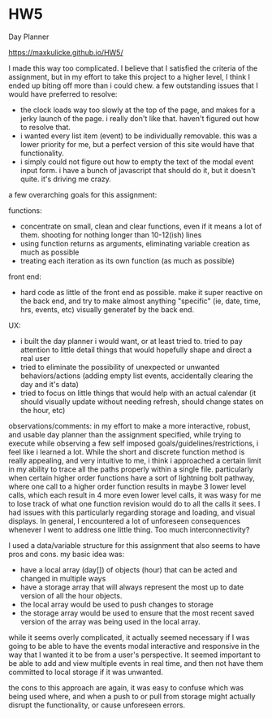 # HW5
Day Planner

https://maxkulicke.github.io/HW5/

I made this way too complicated. I believe that I satisfied the criteria of the assignment, but in my effort to take this project to a higher level, I think I ended up biting off more than i could chew. a few outstanding issues that I would have preferred to resolve:

- the clock loads way too slowly at the top of the page, and makes for a jerky launch of the page. i really don't like that. haven't figured out how to resolve that.
- i wanted every list item (event) to be individually removable. this was a lower priority for me, but a perfect version of this site would have that functionality.
- i simply could not figure out how to empty the text of the modal event input form. i have a bunch of javascript that should do it, but it doesn't quite. it's driving me crazy.

a few overarching goals for this assignment:

functions:
- concentrate on small, clean and clear functions, even if it means a lot of them. shooting for nothing longer than 10-12(ish) lines
- using function returns as arguments, eliminating variable creation as much as possible
- treating each iteration as its own function (as much as possible)

front end:
- hard code as little of the front end as possible. make it super reactive on the back end, and try to make almost anything "specific" (ie, date, time, hrs, events, etc) visually generatef by the back end.

UX:
- i built the day planner i would want, or at least tried to. tried to pay attention to little detail things that would hopefully shape and direct a real user
- tried to eliminate the possibility of unexpected or unwanted behaviors/actions (adding empty list events, accidentally clearing the day and it's data) 
- tried to focus on little things that would help with an actual calendar (it should visually update without needing refresh, should change states on the hour, etc)

observations/comments:
in my effort to make a more interactive, robust, and usable day planner than the assignment specified, while trying to execute while observing a few self imposed goals/guidelines/restrictions, i feel like i learned a lot. While the short and discrete function method is really appealing, and very intuitive to me, i think i approached a certain limit in my ability to trace all the paths properly within a single file. particularly when certain higher order functions have a sort of lightning bolt pathway, where one call to a higher order function results in maybe 3 lower level calls, which each result in 4 more even lower level calls, it was wasy for me to lose track of what one function revision would do to all the calls it sees. I had issues with this particularly regarding storage and loading, and visual displays. In general, I encountered a lot of unforeseen consequences whenever I went to address one little thing. Too much interconnectivity?

I used a data/variable structure for this assignment that also seems to have pros and cons. my basic idea was:
  - have a local array (day[]) of objects (hour) that can be acted and changed in multiple ways
  - have a storage array that will always represent the most up to date version of all the hour objects.
  - the local array would be used to push changes to storage
  - the storage array would be used to ensure that the most recent saved version of the array was being used in the local array.

while it seems overly complicated, it actually seemed necessary if I was going to be able to have the events modal interactive and responsive in the way that I wanted it to be from a user's perspective. It seemed important to be able to add and view multiple events in real time, and then not have them committed to local storage if it was unwanted.

the cons to this approach are again, it was easy to confuse which was being used where, and when a push to or pull from storage might actually disrupt the functionality, or cause unforeseen errors.